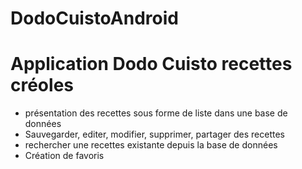 # DodoCuistoAndroid
# Application Dodo Cuisto recettes créoles

- présentation des recettes sous forme de liste dans une base de données 
- Sauvegarder, editer, modifier, supprimer, partager des recettes
- rechercher une recettes existante depuis la base de données
- Création de favoris
